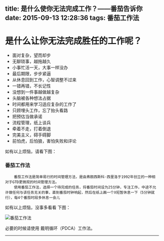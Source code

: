 title: 是什么使你无法完成工作？——番茄告诉你
date: 2015-09-13 12:28:36
tags: 番茄工作法
---
# 是什么让你无法完成胜任的工作呢？

- 面对复杂，望而却步
- 无聊琐事，越拖越久
- 小事忙活一天，大事一样没办
- 最后期限，步步紧逼
- 从休息回到工作，心智调整不过来
- 一错再错，不长记性
- 没想到一件事越做越复杂
- 头脑被各种想法占据
- 时间都用来学习适应复杂的工作了
- 只顾埋头工作，忘了抬头看路
- 把预估当做承诺
- 流程管理，纸上谈兵
- 牵着不走，打着倒退
- 完美主义，碍手碍脚
- 前怕虎，后怕狼，害怕失败和评论

如有以上烦恼，请看下图：

### 番茄工作法
		番茄工作法是简单易行的时间管理方法，是由弗朗西斯科·西里洛于1992年创立的一种相对于GTD更微观的时间管理方法。
		使用番茄工作法，选择一个待完成的任务，将番茄时间设为25分钟，专注工作，中途不允许做任何与该任务无关的事，直到番茄时钟响起，然后在纸上画一个X短暂休息一下（5分钟就行），每4个番茄时段多休息一会儿

如有以上烦恼，没事多看看 下图：


![番茄工作法][1]


必要的时候请使用 戴明循环（PDCA）工作法。

---
[1]: http://i3.tietuku.com/ab907523c2054c41.png